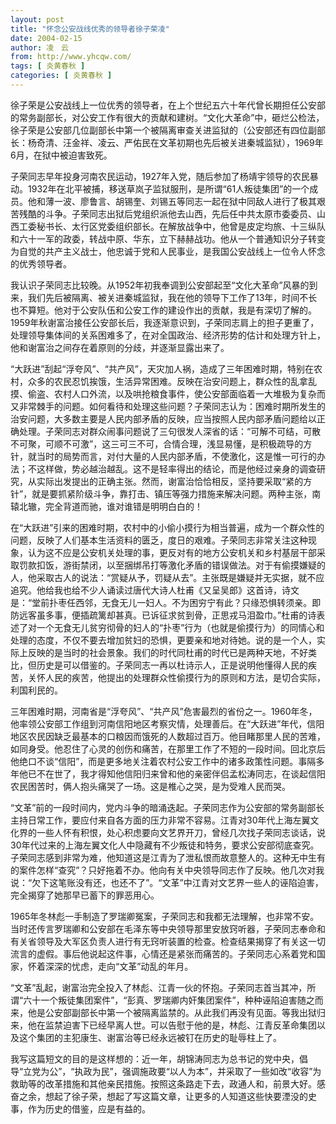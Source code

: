 ```yaml
---
layout: post
title: "怀念公安战线优秀的领导者徐子荣凌"
date: 2004-02-15
author: 凌　云
from: http://www.yhcqw.com/
tags: [ 炎黄春秋 ]
categories: [ 炎黄春秋 ]
---
```





徐子荣是公安战线上一位优秀的领导者，在上个世纪五六十年代曾长期担任公安部的常务副部长，对公安工作有很大的贡献和建树。“文化大革命”中，砸烂公检法，徐子荣是公安部几位副部长中第一个被隔离审查关进监狱的（公安部还有四位副部长：杨奇清、汪金祥、凌云、严佑民在文革初期也先后被关进秦城监狱），1969年6月，在狱中被迫害致死。


子荣同志早年投身河南农民运动，1927年入党，随后参加了杨靖宇领导的农民暴动。1932年在北平被捕，移送草岚子监狱服刑，是所谓“61人叛徒集团”的一个成员。他和薄一波、廖鲁言、胡锡奎、刘锡五等同志一起在狱中同敌人进行了极其艰苦残酷的斗争。子荣同志出狱后党组织派他去山西，先后任中共太原市委委员、山西工委秘书长、太行区党委组织部长。在解放战争中，他曾是皮定均旅、十三纵队和六十一军的政委，转战中原、华东，立下赫赫战功。他从一个普通知识分子转变为自觉的共产主义战士，他忠诚于党和人民事业，是我国公安战线上一位令人怀念的优秀领导者。


我认识子荣同志比较晚。从1952年初我奉调到公安部起至“文化大革命”风暴的到来，我们先后被隔离、被关进秦城监狱，我在他的领导下工作了13年，时间不长也不算短。他对于公安队伍和公安工作的建设作出的贡献，我是有深切了解的。1959年秋谢富治接任公安部长后，我逐渐意识到，子荣同志肩上的担子更重了，处理领导集体间的关系困难多了，在对全国政治、经济形势的估计和处理方针上，他和谢富治之间存在着原则的分歧，并逐渐显露出来了。


“大跃进”刮起“浮夸风”、“共产风”，天灾加人祸，造成了三年困难时期，特别在农村，众多的农民忍饥挨饿，生活异常困难。反映在治安问题上，群众性的乱拿乱摸、偷盗、农村人口外流，以及哄抢粮食事件，使公安部面临着一大堆极为复杂而又非常棘手的问题。如何看待和处理这些问题？子荣同志认为：困难时期所发生的治安问题，大多数主要是人民内部矛盾的反映，应当按照人民内部矛盾问题给以正确处理。子荣同志对群众闹事问题说了三句很发人深省的话：“可解不可结，可散不可聚，可顺不可激”，这三可三不可，合情合理，浅显易懂，是积极疏导的方针，就当时的局势而言，对付大量的人民内部矛盾，不使激化，这是惟一可行的办法；不这样做，势必越治越乱。这不是轻率得出的结论，而是他经过亲身的调查研究，从实际出发提出的正确主张。然而，谢富治恰恰相反，坚持要采取“紧的方针”，就是要抓紧阶级斗争，靠打击、镇压等强力措施来解决问题。两种主张，南辕北辙，完全背道而驰，谁对谁错是明明白白的！


在“大跃进”引来的困难时期，农村中的小偷小摸行为相当普遍，成为一个群众性的问题，反映了人们基本生活资料的匮乏，度日的艰难。子荣同志非常关注这种现象，认为这不应是公安机关处理的事，更反对有的地方公安机关和乡村基层干部采取罚款扣饭，游街禁闭，以至捆绑吊打等激化矛盾的错误做法。对于有偷摸嫌疑的人，他采取古人的说法：“赏疑从予，罚疑从去”。主张既是嫌疑并无实据，就不应追究。他给我也给不少人诵读过唐代大诗人杜甫《又呈吴郎》这首诗，诗文是：“堂前扑枣任西邻，无食无儿一妇人。不为困穷宁有此？只缘恐惧转须亲。即防远客虽多事，便插疏篱却甚真。已诉征求贫到骨，正思戎马泪盈巾。”杜甫的诗表述了对一个无食无儿贫穷彻骨的妇人的“扑枣”行为（也就是偷摸行为）的同情心和处理的态度，不仅不要去增加贫妇的恐惧，更要亲和地对待她。说的是一个人，实际上反映的是当时的社会景象。我们的时代同杜甫的时代已是两种天地，不好类比，但历史是可以借鉴的。子荣同志一再以杜诗示人，正是说明他懂得人民的疾苦，关怀人民的疾苦，他提出的处理群众性偷摸行为的原则和方法，是切合实际，利国利民的。


三年困难时期，河南省是“浮夸风”、“共产风”危害最烈的省份之一。1960年冬，他率领公安部工作组到河南信阳地区考察灾情，处理善后。在“大跃进”年代，信阳地区农民因缺乏最基本的口粮因而饿死的人数超过百万。他目睹那里人民的苦难，如同身受。他忍住了心灵的创伤和痛苦，在那里工作了不短的一段时间。回北京后他绝口不谈“信阳”，而是更多地关注着农村公安工作中的诸多政策性问题。事隔多年他已不在世了，我才得知他信阳归来曾和他的亲密伴侣孟松涛同志，在谈起信阳农民困苦时，俩人抱头痛哭了一场。这是椎心之哭，是为受难人民而哭。


“文革”前的一段时间内，党内斗争的暗涌迭起。子荣同志作为公安部的常务副部长主持日常工作，要应付来自各方面的压力非常不容易。江青对30年代上海左翼文化界的一些人怀有积恨，处心积虑要向文艺界开刀，曾经几次找子荣同志谈话，说30年代过来的上海左翼文化人中隐藏有不少叛徒和特务，要求公安部彻底查究。子荣同志感到非常为难，他知道这是江青为了泄私恨而故意整人的。这种无中生有的案件怎样“查究”？只好拖着不办。他向有关中央领导同志作了反映。他几次对我说：“欠下这笔账没有还，也还不了”。“文革”中江青对文艺界一些人的诬陷迫害，完全揭穿了她那早已蓄下的罪恶用心。


1965年冬林彪一手制造了罗瑞卿冤案，子荣同志和我都无法理解，也非常不安。当时还传言罗瑞卿和公安部在毛泽东等中央领导那里安放窍听器，子荣同志奉命和有关省领导及大军区负责人进行有无窍听装置的检查。检查结果揭穿了有关这一切流言的虚假。事后他说起这件事，心情还是紧张而痛苦的。子荣同志心系着党和国家，怀着深深的忧虑，走向“文革”动乱的年月。


“文革”乱起，谢富治完全投入了林彪、江青一伙的怀抱。子荣同志首当其冲，所谓“六十一个叛徒集团案件”，“彭真、罗瑞卿内奸集团案件”，种种诬陷迫害随之而来，他是公安部副部长中第一个被隔离监禁的。从此我们再没有见面。等我出狱归来，他在监禁迫害下已经早离人世。可以告慰于他的是，林彪、江青反革命集团以及这个集团的主犯康生、谢富治等已经永远被钉在历史的耻辱柱上了。


我写这篇短文的目的是这样想的：近一年，胡锦涛同志为总书记的党中央，倡导“立党为公”，“执政为民”，强调施政要“以人为本”，并采取了一些如改“收容”为救助等的改革措施和其他亲民措施。按照这条路走下去，政通人和，前景大好。感奋之余，想起了徐子荣，想起了写这篇文章，让更多的人知道这些快要湮没的史事，作为历史的借鉴，应是有益的。


